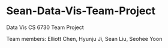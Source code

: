 # Sean-Data-Vis-Team-Project

Data Vis CS 6730 Team Project

Team members: Elliott Chen, Hyunju Ji, Sean Liu, Seohee Yoon

